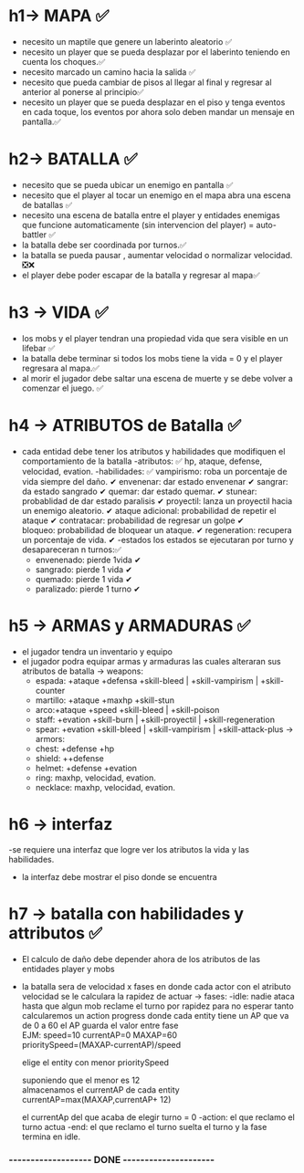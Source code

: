 
# h1-> MAPA	✅
- necesito un maptile que genere un laberinto aleatorio ✅
- necesito un player que se pueda desplazar por el laberinto teniendo en cuenta los choques.✅
- necesito marcado un camino hacia la salida ✅
- necesito que pueda cambiar de  pisos al llegar al final y regresar al anterior al ponerse al principio✅
- necesito un player que se pueda desplazar en el piso y tenga eventos en cada toque, los eventos por ahora solo deben mandar un mensaje en pantalla.✅

# h2-> BATALLA	✅
- necesito que se pueda ubicar un enemigo en pantalla ✅
- necesito que el player al tocar un enemigo en el mapa abra una escena de batallas ✅
- necesito una escena de batalla entre el player y entidades enemigas que funcione automaticamente (sin  intervencion del player) = auto-battler ✅
- la batalla debe ser coordinada por turnos.✅
- la batalla se pueda pausar , aumentar velocidad o normalizar velocidad. ❎❌
- el player debe poder escapar de la batalla y regresar al mapa✅

# h3 -> VIDA	✅
- los mobs y el player tendran una propiedad vida que sera visible en un lifebar ✅
- la batalla debe terminar si todos los mobs tiene la vida = 0 y el player regresara al mapa.✅
- al morir el jugador debe saltar una escena de muerte y se debe volver a comenzar el juego. ✅


# h4 -> ATRIBUTOS de Batalla	✅
- cada entidad debe tener los atributos y habilidades que modifiquen el comportamiento de la batalla
-atributos:  ✅
	 hp, ataque, defense, velocidad, evation.
-habilidades:  ✅
	vampirismo: roba un porcentaje de vida siempre del daño.	✔
	envenenar: dar estado envenenar				 				✔
	sangrar:  da estado sangrado								✔
	quemar:  dar estado quemar.									✔
    stunear: probablidad de dar estado paralisis				✔
	proyectil: lanza un proyectil hacia un enemigo aleatorio.	✔
	ataque adicional: probabilidad de repetir el ataque			✔
    contratacar: probabilidad de regresar un golpe  			✔  			
	bloqueo: probabilidad de bloquear un ataque.				✔
	regeneration: recupera un porcentaje de vida.				✔
-estados los estados se ejecutaran por turno y desapareceran n turnos:✅
	- envenenado: pierde 1vida									✔
	- sangrado: pierde 1 vida									✔
	- quemado:  pierde 1 vida									✔
	- paralizado: pierde 1 turno								✔

# h5 -> ARMAS y ARMADURAS ✅
- el jugador tendra un inventario y equipo
- el jugador podra equipar armas y armaduras las cuales alteraran sus atributos de batalla
-> weapons:
	- espada: +ataque +defensa +skill-bleed | +skill-vampirism | +skill-counter
	- martillo: +ataque +maxhp +skill-stun
	- arco:+ataque +speed +skill-bleed | +skill-poison
	- staff: +evation +skill-burn | +skill-proyectil | +skill-regeneration
	- spear: +evation +skill-bleed | +skill-vampirism | +skill-attack-plus
-> armors:
	- chest: +defense +hp 
	- shield: ++defense
	- helmet: +defense +evation
 	- ring:  maxhp, velocidad, evation.
	- necklace: maxhp, velocidad, evation.

# h6 -> interfaz
-se requiere una interfaz que logre ver los atributos la vida y las habilidades.
- la interfaz debe mostrar el piso donde se encuentra

# h7 -> batalla con habilidades y attributos ✅
- El calculo de daño debe depender ahora de los atributos de las entidades player y mobs
- la batalla sera de velocidad x fases en donde cada actor con el atributo velocidad se le calculara la rapidez de actuar
 -> fases:
	-idle: nadie ataca hasta que algun mob reclame el turno por rapidez
	para no esperar tanto calcularemos un action progress 
	donde cada entity tiene un AP que va de 0  a 60
	el AP guarda el valor entre fase	
	EJM:
	speed=10
	currentAP=0
	MAXAP=60	
	prioritySpeed=(MAXAP-currentAP)/speed	

	elige el entity con menor prioritySpeed
	
	suponiendo que el menor es 12			
	almacenamos el currentAP de cada entity
	currentAP=max(MAXAP,currentAP+ 12)	
	
	el currentAp del que acaba de elegir turno = 0
	-action: el que reclamo el turno actua
	-end: el que reclamo el turno suelta el turno y la fase termina en idle.


	
### ------------------- DONE ---------------------